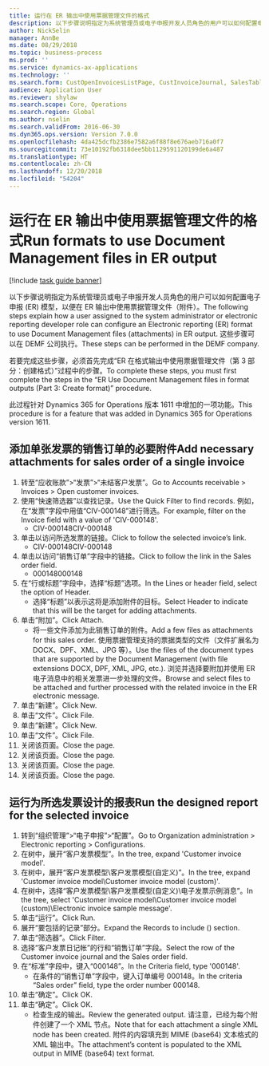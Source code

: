 ```yaml
---
title: 运行在 ER 输出中使用票据管理文件的格式
description: 以下步骤说明指定为系统管理员或电子申报开发人员角色的用户可以如何配置电子申报模型，以便在 ER 输出中使用票据管理文件。
author: NickSelin
manager: AnnBe
ms.date: 08/29/2018
ms.topic: business-process
ms.prod: ''
ms.service: dynamics-ax-applications
ms.technology: ''
ms.search.form: CustOpenInvoicesListPage, CustInvoiceJournal, SalesTable, ERSolutionTable
audience: Application User
ms.reviewer: shylaw
ms.search.scope: Core, Operations
ms.search.region: Global
ms.author: nselin
ms.search.validFrom: 2016-06-30
ms.dyn365.ops.version: Version 7.0.0
ms.openlocfilehash: 4da425dcfb2386e7582a6f88f8e676aeb716a0f7
ms.sourcegitcommit: 73e10192fb6318dee5bb1129591120199de6a487
ms.translationtype: HT
ms.contentlocale: zh-CN
ms.lasthandoff: 12/20/2018
ms.locfileid: "54204"
---
```

# <a name="run-formats-to-use-document-management-files-in-er-output"></a><span data-ttu-id="bc618-103">运行在 ER 输出中使用票据管理文件的格式</span><span class="sxs-lookup"><span data-stu-id="bc618-103">Run formats to use Document Management files in ER output</span></span>

[!include [task guide banner](../../includes/task-guide-banner.md)]

<span data-ttu-id="bc618-104">以下步骤说明指定为系统管理员或电子申报开发人员角色的用户可以如何配置电子申报 (ER) 模型，以便在 ER 输出中使用票据管理文件（附件）。</span><span class="sxs-lookup"><span data-stu-id="bc618-104">The following steps explain how a user assigned to the system administrator or electronic reporting developer role can configure an Electronic reporting (ER) format to use Document Management files (attachments) in ER output.</span></span> <span data-ttu-id="bc618-105">这些步骤可以在 DEMF 公司执行。</span><span class="sxs-lookup"><span data-stu-id="bc618-105">These steps can be performed in the DEMF company.</span></span>

<span data-ttu-id="bc618-106">若要完成这些步骤，必须首先完成“ER 在格式输出中使用票据管理文件（第 3 部分：创建格式）”过程中的步骤。</span><span class="sxs-lookup"><span data-stu-id="bc618-106">To complete these steps, you must first complete the steps in the “ER Use Document Management files in format outputs (Part 3: Create format)” procedure.</span></span>

<span data-ttu-id="bc618-107">此过程针对 Dynamics 365 for Operations 版本 1611 中增加的一项功能。</span><span class="sxs-lookup"><span data-stu-id="bc618-107">This procedure is for a feature that was added in Dynamics 365 for Operations version 1611.</span></span>


## <a name="add-necessary-attachments-for-sales-order-of-a-single-invoice"></a><span data-ttu-id="bc618-108">添加单张发票的销售订单的必要附件</span><span class="sxs-lookup"><span data-stu-id="bc618-108">Add necessary attachments for sales order of a single invoice</span></span>
1. <span data-ttu-id="bc618-109">转至“应收账款”>“发票”>“未结客户发票”。</span><span class="sxs-lookup"><span data-stu-id="bc618-109">Go to Accounts receivable > Invoices > Open customer invoices.</span></span>
2. <span data-ttu-id="bc618-110">使用“快速筛选器”以查找记录。</span><span class="sxs-lookup"><span data-stu-id="bc618-110">Use the Quick Filter to find records.</span></span> <span data-ttu-id="bc618-111">例如，在“发票”字段中用值“CIV-000148”进行筛选。</span><span class="sxs-lookup"><span data-stu-id="bc618-111">For example, filter on the Invoice field with a value of 'CIV-000148'.</span></span>
    * <span data-ttu-id="bc618-112">CIV-000148</span><span class="sxs-lookup"><span data-stu-id="bc618-112">CIV-000148</span></span>  
3. <span data-ttu-id="bc618-113">单击以访问所选发票的链接。</span><span class="sxs-lookup"><span data-stu-id="bc618-113">Click to follow the selected invoice’s link.</span></span>
    * <span data-ttu-id="bc618-114">CIV-000148</span><span class="sxs-lookup"><span data-stu-id="bc618-114">CIV-000148</span></span>  
4. <span data-ttu-id="bc618-115">单击以访问“销售订单”字段中的链接。</span><span class="sxs-lookup"><span data-stu-id="bc618-115">Click to follow the link in the Sales order field.</span></span>
    * <span data-ttu-id="bc618-116">000148</span><span class="sxs-lookup"><span data-stu-id="bc618-116">000148</span></span>  
5. <span data-ttu-id="bc618-117">在“行或标题”字段中，选择“标题”选项。</span><span class="sxs-lookup"><span data-stu-id="bc618-117">In the Lines or header field, select the option of Header.</span></span>
    * <span data-ttu-id="bc618-118">选择“标题”以表示这将是添加附件的目标。</span><span class="sxs-lookup"><span data-stu-id="bc618-118">Select Header to indicate that this will be the target for adding attachments.</span></span>  
6. <span data-ttu-id="bc618-119">单击“附加”。</span><span class="sxs-lookup"><span data-stu-id="bc618-119">Click Attach.</span></span>
    * <span data-ttu-id="bc618-120">将一些文件添加为此销售订单的附件。</span><span class="sxs-lookup"><span data-stu-id="bc618-120">Add a few files as attachments for this sales order.</span></span> <span data-ttu-id="bc618-121">使用票据管理支持的票据类型的文件（文件扩展名为 DOCX、DPF、XML、JPG 等）。</span><span class="sxs-lookup"><span data-stu-id="bc618-121">Use the files of the document types that are supported by the Document Management (with file extensions DOCX, DPF, XML, JPG, etc.).</span></span> <span data-ttu-id="bc618-122">浏览并选择要附加并使用 ER 电子消息中的相关发票进一步处理的文件。</span><span class="sxs-lookup"><span data-stu-id="bc618-122">Browse and select files to be attached and further processed with the related invoice in the ER electronic message.</span></span>  
7. <span data-ttu-id="bc618-123">单击“新建”。</span><span class="sxs-lookup"><span data-stu-id="bc618-123">Click New.</span></span>
8. <span data-ttu-id="bc618-124">单击“文件”。</span><span class="sxs-lookup"><span data-stu-id="bc618-124">Click File.</span></span>
9. <span data-ttu-id="bc618-125">单击“新建”。</span><span class="sxs-lookup"><span data-stu-id="bc618-125">Click New.</span></span>
10. <span data-ttu-id="bc618-126">单击“文件”。</span><span class="sxs-lookup"><span data-stu-id="bc618-126">Click File.</span></span>
11. <span data-ttu-id="bc618-127">关闭该页面。</span><span class="sxs-lookup"><span data-stu-id="bc618-127">Close the page.</span></span>
12. <span data-ttu-id="bc618-128">关闭该页面。</span><span class="sxs-lookup"><span data-stu-id="bc618-128">Close the page.</span></span>
13. <span data-ttu-id="bc618-129">关闭该页面。</span><span class="sxs-lookup"><span data-stu-id="bc618-129">Close the page.</span></span>
14. <span data-ttu-id="bc618-130">关闭该页面。</span><span class="sxs-lookup"><span data-stu-id="bc618-130">Close the page.</span></span>

## <a name="run-the-designed-report-for-the-selected-invoice"></a><span data-ttu-id="bc618-131">运行为所选发票设计的报表</span><span class="sxs-lookup"><span data-stu-id="bc618-131">Run the designed report for the selected invoice</span></span>
1. <span data-ttu-id="bc618-132">转到“组织管理”>“电子申报”>“配置”。</span><span class="sxs-lookup"><span data-stu-id="bc618-132">Go to Organization administration > Electronic reporting > Configurations.</span></span>
2. <span data-ttu-id="bc618-133">在树中，展开“客户发票模型”。</span><span class="sxs-lookup"><span data-stu-id="bc618-133">In the tree, expand 'Customer invoice model'.</span></span>
3. <span data-ttu-id="bc618-134">在树中，展开“客户发票模型\客户发票模型(自定义)”。</span><span class="sxs-lookup"><span data-stu-id="bc618-134">In the tree, expand 'Customer invoice model\Customer invoice model (custom)'.</span></span>
4. <span data-ttu-id="bc618-135">在树中，选择“客户发票模型\客户发票模型(自定义)\电子发票示例消息”。</span><span class="sxs-lookup"><span data-stu-id="bc618-135">In the tree, select 'Customer invoice model\Customer invoice model (custom)\Electronic invoice sample message'.</span></span>
5. <span data-ttu-id="bc618-136">单击“运行”。</span><span class="sxs-lookup"><span data-stu-id="bc618-136">Click Run.</span></span>
6. <span data-ttu-id="bc618-137">展开“要包括的记录”部分。</span><span class="sxs-lookup"><span data-stu-id="bc618-137">Expand the Records to include () section.</span></span>
7. <span data-ttu-id="bc618-138">单击“筛选器”。</span><span class="sxs-lookup"><span data-stu-id="bc618-138">Click Filter.</span></span>
8. <span data-ttu-id="bc618-139">选择“客户发票日记帐”的行和“销售订单”字段。</span><span class="sxs-lookup"><span data-stu-id="bc618-139">Select the row of the Customer invoice journal and the Sales order field.</span></span>
9. <span data-ttu-id="bc618-140">在“标准”字段中，键入“000148”。</span><span class="sxs-lookup"><span data-stu-id="bc618-140">In the Criteria field, type '000148'.</span></span>
    * <span data-ttu-id="bc618-141">在条件的“销售订单”字段中，键入订单编号 000148。</span><span class="sxs-lookup"><span data-stu-id="bc618-141">In the criteria “Sales order” field, type the order number 000148.</span></span>  
10. <span data-ttu-id="bc618-142">单击“确定”。</span><span class="sxs-lookup"><span data-stu-id="bc618-142">Click OK.</span></span>
11. <span data-ttu-id="bc618-143">单击“确定”。</span><span class="sxs-lookup"><span data-stu-id="bc618-143">Click OK.</span></span>
    * <span data-ttu-id="bc618-144">检查生成的输出。</span><span class="sxs-lookup"><span data-stu-id="bc618-144">Review the generated output.</span></span> <span data-ttu-id="bc618-145">请注意，已经为每个附件创建了一个 XML 节点。</span><span class="sxs-lookup"><span data-stu-id="bc618-145">Note that for each attachment a single XML node has been created.</span></span> <span data-ttu-id="bc618-146">附件的内容填充到 MIME (base64) 文本格式的 XML 输出中。</span><span class="sxs-lookup"><span data-stu-id="bc618-146">The attachment’s content is populated to the XML output in MIME (base64) text format.</span></span>  


